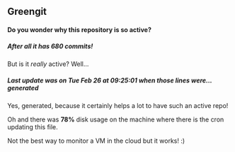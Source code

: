 ## Greengit

#### Do you wonder why this repository is so active?

##### After all it has 680 commits!

But is it *really* active? Well...

##### Last update was on Tue Feb 26 at 09:25:01 when those lines were... generated

Yes, generated, because it certainly helps a lot to have such an active repo!

Oh and there was **78%** disk usage on the machine
where there is the cron updating this file.

Not the best way to monitor a VM in the cloud but it works! :)
